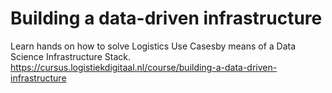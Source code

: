 # Building a data-driven infrastructure
Learn hands on how to solve Logistics Use Casesby means of a Data Science Infrastructure Stack.
https://cursus.logistiekdigitaal.nl/course/building-a-data-driven-infrastructure

